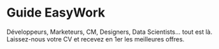 # <a name="c-guide"></a>Guide EasyWork

Développeurs, Marketeurs, CM, Designers, Data Scientists... tout est là. Laissez-nous votre CV et recevez en 1er les meilleures offres.

